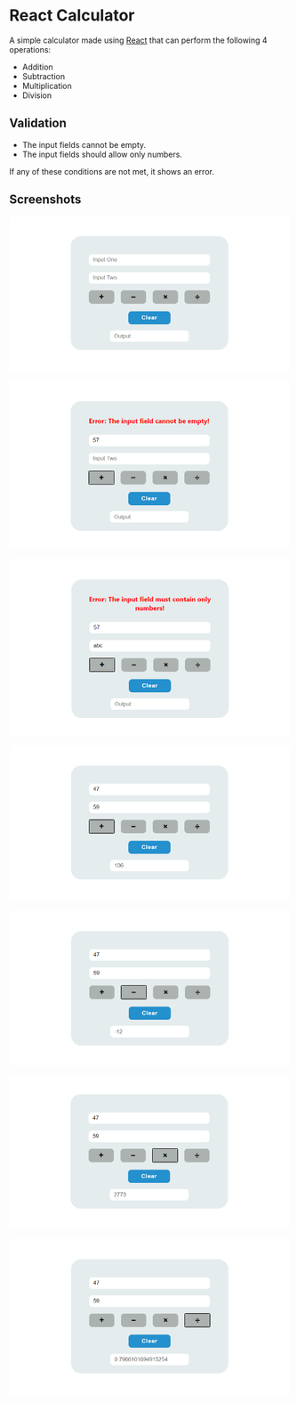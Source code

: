 # React Calculator

A simple calculator made using [React](https://reactjs.org/) that can perform the following 4 operations:

- Addition
- Subtraction
- Multiplication
- Division

## Validation

- The input fields cannot be empty.
- The input fields should allow only numbers.

If any of these conditions are not met, it shows an error.

## Screenshots

![Calculator](https://raw.githubusercontent.com/vaibhavgoel17/Calculator-in-React/master/public/calc.PNG)

![Error1](https://raw.githubusercontent.com/vaibhavgoel17/Calculator-in-React/master/public/error1.PNG)

![Error2](https://raw.githubusercontent.com/vaibhavgoel17/Calculator-in-React/master/public/error2.PNG)

![Addition](https://raw.githubusercontent.com/vaibhavgoel17/Calculator-in-React/master/public/addition.PNG)

![Subtraction](https://raw.githubusercontent.com/vaibhavgoel17/Calculator-in-React/master/public/subtraction.PNG)

![Multiplication](https://raw.githubusercontent.com/vaibhavgoel17/Calculator-in-React/master/public/multiplication.PNG)

![Division](https://raw.githubusercontent.com/vaibhavgoel17/Calculator-in-React/master/public/division.PNG)
